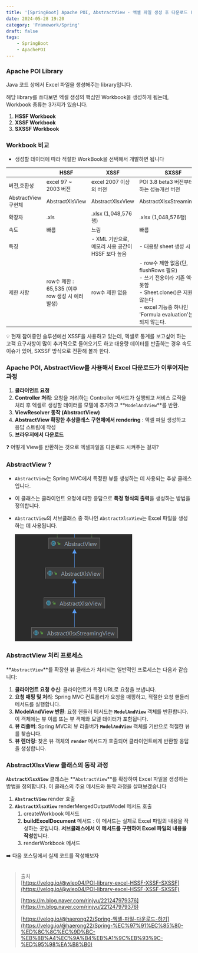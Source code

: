 ```yaml
---
title: '[SpringBoot] Apache POI, AbstractView - 엑셀 파일 생성 후 다운로드 (1)'
date: 2024-05-28 19:20
category: 'Framework/Spring'
draft: false
tags:
    - SpringBoot
    - ApachePOI
---
```


### Apache POI Library

Java 코드 상에서 Excel 파일을 생성해주는 library입니다.

해당 library를 쓰다보면 엑셀 생성의 핵심인 Workbook을 생성하게 됩는데, Workbook 종류는 3가지가 있습니다.

1. **HSSF Workbook** 
2. **XSSF Workbook**
3. **SXSSF Workbook**

### Workbook 비교

- 생성할 데이터에 따라 적절한 WorkBook을 선택해서 개발하면 됩니다

|  | HSSF | XSSF | SXSSF |
| --- | --- | --- | --- |
| 버전,호환성 | excel 97 ~ 2003 버전 | excel 2007 이상의 버전 | POI 3.8 beta3 버전부터 지원하는 성능개선 버전 |
| AbstractView 구현체 | AbstractXlsView | AbstractXlsxView  | AbstractXlsxStreamingView  |
| 확장자 | .xls  | .xlsx (1,048,576행) | .xlsx (1,048,576행) |
| 속도 | 빠름 | 느림 | 빠름 |
| 특징 |  | - XML 기반으로, 메모리 사용 공간이 HSSF 보다 높음 | - 대용량 sheet 생성 시 사용 |
| 제한 사항 | row수 제한 : 65,535 (이후 row 생성 시 에러 발생) | row수 제한 없음 | - row수 제한 없음(단, flushRows 필요) <br>- 쓰기 전용이라 기존 엑셀 읽지 못함 <br>- Sheet.clone()은 지원되지 않는다 <br>- excel 기능중 하나인 'Formula evaluation'는 지원 되지 않는다. |

<aside>
💡 현재 참여중인 솔루션에선 XSSF을 사용하고 있는데, 엑셀로 통계를 보고싶어 하는 고객 요구사항이 많이 추가적으로 들어오기도 하고 대용량 데이터를 반출하는 경우 속도이슈가 있어, SXSSF 방식으로 전환해 볼까 한다.
</aside>


### Apache POI, AbstractView를 사용해서 Excel 다운로드가 이루어지는 과정

1. **클라이언트 요청**
2. **Controller 처리**: 요청을 처리하는 Controller 메서드가 실행되고 서비스 로직을 처리 후 엑셀로 생성할 데이터를 모델에 추가하고 **`ModelAndView`**를 반환.
3. **ViewResolver 동작 (AbstractView)** 
4. **AbstractView 확장한 추상클래스 구현체에서 rendering** : 엑셀 파일 생성하고 응답 스트림에 작성 
5. **브라우저에서 다운로드**

<aside>
❓ 어떻게 View를 반환하는 것으로 엑셀파일을 다운로드 시켜주는 걸까?

</aside>



### AbstractView ?

- `AbstractView`는 Spring MVC에서 특정한 뷰를 생성하는 데 사용되는 추상 클래스입니다.
- 이 클래스는 클라이언트 요청에 대한 응답으로 **특정 형식의 출력**을 생성하는 방법을 정의합니다.
- `AbstractView`의 서브클래스 중 하나인 `AbstractXlsxView`는 Excel 파일을 생성하는 데 사용됩니다.

  ![AbstractView](img/abstractView.png)

### **AbstractView 처리 프로세스**

**`AbstractView`**를 확장한 뷰 클래스가 처리되는 일반적인 프로세스는 다음과 같습니다:

1. **클라이언트 요청 수신**: 클라이언트가 특정 URL로 요청을 보냅니다.
2. **요청 매핑 및 처리**: Spring MVC 컨트롤러가 요청을 매핑하고, 적절한 요청 핸들러 메서드를 실행합니다.
3. **ModelAndView 반환**: 요청 핸들러 메서드는 **`ModelAndView`** 객체를 반환합니다. 이 객체에는 뷰 이름 또는 뷰 객체와 모델 데이터가 포함됩니다.
4. **뷰 리졸버**: Spring MVC의 뷰 리졸버가 **`ModelAndView`** 객체를 기반으로 적절한 뷰를 찾습니다.
5. **뷰 렌더링**: 찾은 뷰 객체의 **`render`** 메서드가 호출되어 클라이언트에게 반환할 응답을 생성합니다.

### **AbstractXlsxView 클래스의 동작 과정**

**`AbstractXlsxView`** 클래스는 **`AbstractView`**를 확장하여 Excel 파일을 생성하는 방법을 정의합니다. 이 클래스의 주요 메서드와 동작 과정을 살펴보겠습니다

1. **`AbstractView`** render 호출
2. **`AbstractXlsxView`** renderMergedOutputModel 메서드 호출 
    1. createWorkbook 메서드
    2. **buildExcelDocument** 메서드 : 이 메서드는 실제로 Excel 파일의 내용을 작성하는 곳입니다. **서브클래스에서 이 메서드를 구현하여 Excel 파일의 내용을 작성**합니다.
    3. renderWorkbook 메서드

<aside>
➡️ 다음 포스팅에서 실제 코드를 작성해보자

</aside>
<br>

>  출처  
> [https://velog.io/@wleo04/POI-library-excel-HSSF-XSSF-SXSSF](https://velog.io/@wleo04/POI-library-excel-HSSF-XSSF-SXSSF)
> 
> [https://m.blog.naver.com/rinjyu/221247979376](https://m.blog.naver.com/rinjyu/221247979376)
> 
> [https://velog.io/@haerong22/Spring-엑셀-파일-다운로드-하기](https://velog.io/@haerong22/Spring-%EC%97%91%EC%85%80-%ED%8C%8C%EC%9D%BC-%EB%8B%A4%EC%9A%B4%EB%A1%9C%EB%93%9C-%ED%95%98%EA%B8%B0)
> 